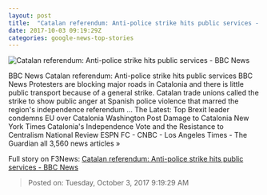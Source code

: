 ```yaml
---
layout: post
title:  "Catalan referendum: Anti-police strike hits public services - BBC News"
date: 2017-10-03 09:19:29Z
categories: google-news-top-stories
---
```


![Catalan referendum: Anti-police strike hits public services - BBC News](https://ichef.bbci.co.uk/news/1024/cpsprodpb/6DC6/production/_98120182_catbarcelbannerreut.jpg)

BBC News Catalan referendum: Anti-police strike hits public services BBC News Protesters are blocking major roads in Catalonia and there is little public transport because of a general strike. Catalan trade unions called the strike to show public anger at Spanish police violence that marred the region's independence referendum ... The Latest: Top Brexit leader condemns EU over Catalonia Washington Post Damage to Catalonia New York Times Catalonia's Independence Vote and the Resistance to Centralism National Review ESPN FC - CNBC - Los Angeles Times - The Guardian all 3,560 news articles »


Full story on F3News: [Catalan referendum: Anti-police strike hits public services - BBC News](http://www.f3nws.com/n/pSZBtB)

> Posted on: Tuesday, October 3, 2017 9:19:29 AM
